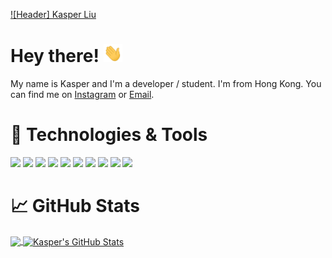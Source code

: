 [![Header] Kasper Liu](https://github.com/Kasper-Liu)

# Hey there! <img src="https://raw.githubusercontent.com/Kasper-Liu/Kasper-Liu/main/images/wave.gif" width="30px">
My name is Kasper and I'm a developer / student. I'm from Hong Kong. You can find me on [Instagram][1] or [Email][2].

# 🔧 Technologies & Tools
![](https://img.shields.io/badge/OS-macOS-informational?style=flat&logo=macOS&logoColor=white&color=2bbc8a)
![](https://img.shields.io/badge/Editor-VSCode-informational?style=flat&logo=visual-studio-code&logoColor=white&color=2bbc8a)
![](https://img.shields.io/badge/Code-Python-informational?style=flat&logo=python&logoColor=white&color=2bbc8a)
![](https://img.shields.io/badge/Code-JavaScript-informational?style=flat&logo=javascript&logoColor=white&color=2bbc8a)
![](https://img.shields.io/badge/Code-Django-informational?style=flat&logo=django&logoColor=white&color=2bbc8a)
![](https://img.shields.io/badge/Code-Make-informational?style=flat&logo=cmake&logoColor=white&color=2bbc8a)
![](https://img.shields.io/badge/Code-React-informational?style=flat&logo=React&logoColor=white&color=2bbc8a)
![](https://img.shields.io/badge/Shell-Zsh-informational?style=flat&logo=gnu-bash&logoColor=white&color=2bbc8a)
![](https://img.shields.io/badge/Tools-PostgreSQL-informational?style=flat&logo=postgresql&logoColor=white&color=2bbc8a)
![](https://img.shields.io/badge/Tools-Docker-informational?style=flat&logo=docker&logoColor=white&color=2bbc8a)

# &#x1f4c8; GitHub Stats
<a href="https://github.com/Kasper-Liu/Kasper-Liu">
  <img align="center" src="https://github-readme-stats.vercel.app/api/top-langs/?username=Kasper-Liu&hide=%22%22&title_color=ffffff&text_color=c9cacc&icon_color=2bbc8a&bg_color=1d1f21" />
</a>
<a href="https://github.com/Kasper-Liu/Kasper-Liu">
  <img align="center" src="https://github-readme-stats.vercel.app/api?username=Kasper-Liu&show_icons=true&line_height=27&count_private=true&title_color=ffffff&text_color=c9cacc&icon_color=2bbc8a&bg_color=1d1f21" alt="Kasper's GitHub Stats" />
</a>

[1]: https://www.instagram.com/_kasper.liu_/
[2]: mailto:kasperliu129@gmail.com
